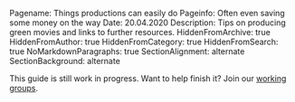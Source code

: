 Pagename: Things productions can easily do
Pageinfo: Often even saving some money on the way
Date: 20.04.2020
Description: Tips on producing green movies and links to further resources.
HiddenFromArchive: true
HiddenFromAuthor: true
HiddenFromCategory: true
HiddenFromSearch: true
NoMarkdownParagraphs: true
SectionAlignment: alternate
SectionBackground: alternate

This guide is still work in progress. Want to help finish it? Join our [working groups](/participate).
